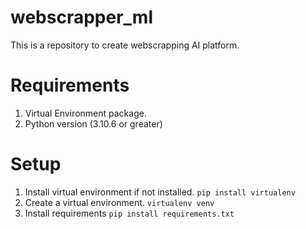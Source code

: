 # webscrapper_ml
This is a repository to create webscrapping AI platform.

# Requirements
1. Virtual Environment package.
2. Python version (3.10.6 or greater)

# Setup
1. Install virtual environment if not installed.
`pip install virtualenv`
2. Create a virtual environment.
`virtualenv venv`
3. Install requirements
`pip install requirements.txt`
